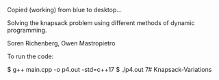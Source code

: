 Copied (working) from blue to desktop...

Solving the knapsack problem using different methods of dynamic programming. 

Soren Richenberg, Owen Mastropietro

To run the code:

$ g++ main.cpp -o p4.out -std=c++17
$ ./p4.out 7# Knapsack-Variations
